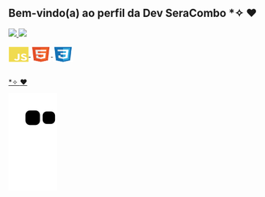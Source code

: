 ## Bem-vindo(a) ao perfil da Dev SeraCombo *✧ :heart: 

 <div>
   <a href="https://github.com/seracombo">
   <img height="180em" src="https://github-readme-stats.vercel.app/api?username=seracombo&show_icons=true&theme=tokyonight&include_all_commits=true&count_private=true"/>
   <img height="180em" src="https://github-readme-stats.vercel.app/api/top-langs/?username=seracombo&layout=compact&langs_count=6&theme=tokyonight"/>
</div>
    
<div style="display: inline_block"><br>
  <img align="center" alt="Js" height="30" width="40" src="https://raw.githubusercontent.com/devicons/devicon/master/icons/javascript/javascript-plain.svg">
  <img align="center" alt="HTML" height="30" width="40" src="https://raw.githubusercontent.com/devicons/devicon/master/icons/html5/html5-original.svg">
  <img align="center" alt="CSS" height="30" width="40" src="https://raw.githubusercontent.com/devicons/devicon/master/icons/css3/css3-original.svg">
</div>
 
 <br>
 
  *✧ :heart: 
 
<div> 
 
  ![Snake animation](https://github.com/SeraCombo/SeraCombo/blob/output/github-contribution-grid-snake.svg)

</div>
